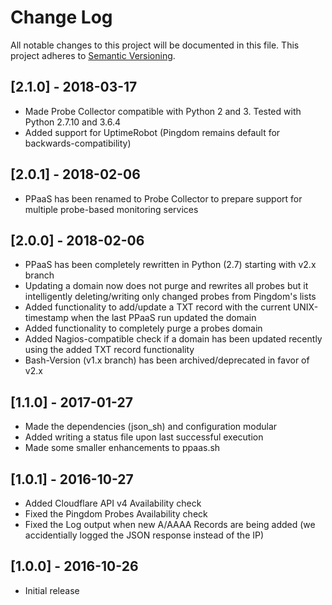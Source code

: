 # Change Log
All notable changes to this project will be documented in this file.
This project adheres to [Semantic Versioning](http://semver.org/).

## [2.1.0] - 2018-03-17
- Made Probe Collector compatible with Python 2 and 3. Tested with Python 2.7.10 and 3.6.4
- Added support for UptimeRobot (Pingdom remains default for backwards-compatibility)

## [2.0.1] - 2018-02-06
- PPaaS has been renamed to Probe Collector to prepare support for multiple probe-based monitoring services

## [2.0.0] - 2018-02-06
- PPaaS has been completely rewritten in Python (2.7) starting with v2.x branch
- Updating a domain now does not purge and rewrites all probes but it intelligently deleting/writing only changed probes from Pingdom's lists
- Added functionality to add/update a TXT record with the current UNIX-timestamp when the last PPaaS run updated the domain
- Added functionality to completely purge a probes domain
- Added Nagios-compatible check if a domain has been updated recently using the added TXT record functionality
- Bash-Version (v1.x branch) has been archived/deprecated in favor of v2.x

## [1.1.0] - 2017-01-27
- Made the dependencies (json_sh) and configuration modular
- Added writing a status file upon last successful execution
- Made some smaller enhancements to ppaas.sh

## [1.0.1] - 2016-10-27
- Added Cloudflare API v4 Availability check
- Fixed the Pingdom Probes Availability check
- Fixed the Log output when new A/AAAA Records are being added (we accidentially logged the JSON response instead of the IP)

## [1.0.0] - 2016-10-26
- Initial release
